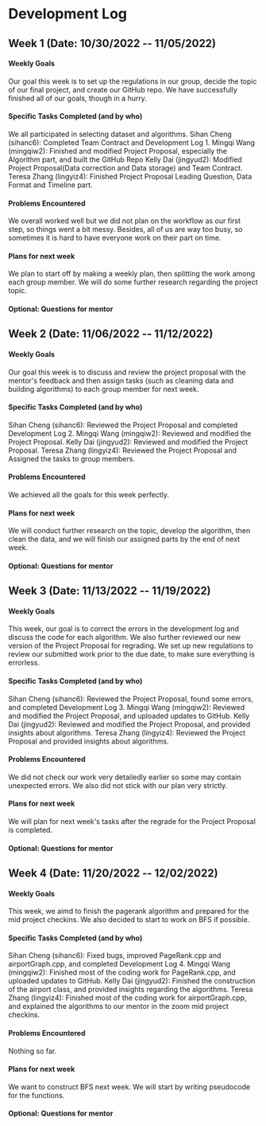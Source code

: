 # Development Log 

## Week 1 (Date: 10/30/2022 -- 11/05/2022)
#### Weekly Goals
Our goal this week is to set up the regulations in our group, decide the topic of our final project, and create our GitHub repo. We have successfully finished all of our goals, though in a hurry.

#### Specific Tasks Completed (and by who)
We all participated in selecting dataset and algorithms.
Sihan Cheng (sihanc6): Completed Team Contract and Development Log 1.
Mingqi Wang (mingqiw2): Finished and modified Project Proposal, especially the Algorithm part, and built the GitHub Repo
Kelly Dai (jingyud2): Modified Project Proposal(Data correction and Data storage) and Team Contract.
Teresa Zhang (lingyiz4): Finished Project Proposal Leading Question, Data Format and Timeline part.

#### Problems Encountered 
We overall worked well but we did not plan on the workflow as our first step, so things went a bit messy. Besides, all of us are way too busy, so sometimes it is hard to have everyone work on their part on time.

#### Plans for next week
We plan to start off by making a weekly plan, then splitting the work among each group member. We will do some further research regarding the project topic.

#### Optional: Questions for mentor


## Week 2 (Date: 11/06/2022 -- 11/12/2022)

#### Weekly Goals
Our goal this week is to discuss and review the project proposal with the mentor's feedback and then assign tasks (such as cleaning data and building algorithms) to each group member for next week.

#### Specific Tasks Completed (and by who)
Sihan Cheng (sihanc6): Reviewed the Project Proposal and completed Development Log 2.
Mingqi Wang (mingqiw2): Reviewed and modified the Project Proposal.
Kelly Dai (jingyud2): Reviewed and modified the Project Proposal.
Teresa Zhang (lingyiz4): Reviewed the Project Proposal and Assigned the tasks to group members.

#### Problems Encountered 
We achieved all the goals for this week perfectly.

#### Plans for next week
We will conduct further research on the topic, develop the algorithm, then clean the data, and we will finish our assigned parts by the end of next week.

#### Optional: Questions for mentor


## Week 3 (Date: 11/13/2022 -- 11/19/2022)

#### Weekly Goals
This week, our goal is to correct the errors in the development log and discuss the code for each algorithm. We also further reviewed our new version of the Project Proposal for regrading. We set up new regulations to review our submitted work prior to the due date, to make sure everything is errorless.

#### Specific Tasks Completed (and by who)
Sihan Cheng (sihanc6): Reviewed the Project Proposal, found some errors, and completed Development Log 3.
Mingqi Wang (mingqiw2): Reviewed and modified the Project Proposal, and uploaded updates to GitHub.
Kelly Dai (jingyud2): Reviewed and modified the Project Proposal, and provided insights about algorithms.
Teresa Zhang (lingyiz4): Reviewed the Project Proposal and provided insights about algorithms.

#### Problems Encountered
We did not check our work very detailedly earlier so some may contain unexpected errors. We also did not stick with our plan very strictly.

#### Plans for next week
We will plan for next week's tasks after the regrade for the Project Proposal is completed.

#### Optional: Questions for mentor


## Week 4 (Date: 11/20/2022 -- 12/02/2022)

#### Weekly Goals
This week, we aimd to finish the pagerank algorithm and prepared for the mid project checkins. We also decided to start to work on BFS if possible.

#### Specific Tasks Completed (and by who)
Sihan Cheng (sihanc6): Fixed bugs, improved PageRank.cpp and airportGraph.cpp, and completed Development Log 4.
Mingqi Wang (mingqiw2): Finished most of the coding work for PageRank.cpp, and uploaded updates to GitHub.
Kelly Dai (jingyud2): Finished the construction of the airport class, and provided insights regarding the algorithms.
Teresa Zhang (lingyiz4): Finished most of the coding work for airportGraph.cpp, and explained the algorithms to our mentor in the zoom mid project checkins.

#### Problems Encountered 
Nothing so far.

#### Plans for next week
We want to construct BFS next week. We will start by writing pseudocode for the functions.

#### Optional: Questions for mentor
